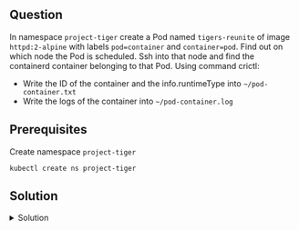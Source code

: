 ## Question

In namespace `project-tiger` create a Pod named `tigers-reunite` of image `httpd:2-alpine` with labels `pod=container` and `container=pod`. Find out on which node the Pod is scheduled. Ssh into that node and find the containerd container belonging to that Pod.
Using command crictl:
- Write the ID of the container and the info.runtimeType into `~/pod-container.txt`
- Write the logs of the container into `~/pod-container.log`

## Prerequisites

Create namespace `project-tiger`

```
kubectl create ns project-tiger
```

## Solution

<details>
<summary>Solution</summary>

```
kubectl -n project-tiger run tiger-reunite --image=httpd:2-alpine --labels=pod=container,container=pod
```

Check where the pod is scheduled

```
kubectl -n project-tiger get pods -o wide
``` 

ssh to the node where the pod is scheduled. Get the list of containers 

```
crictl ps
```

Get the runtimeType
```
crictl inspect --name tiger-reunite | grep runtimeType
```
Write the values in the file `pod-container.txt`

Get the container logs:
```
crictl logs <CONTAINER_ID> > pod-container.log
```
Example:
```
crictl logs e25a856732f8a > pod-container.log
```

</details>